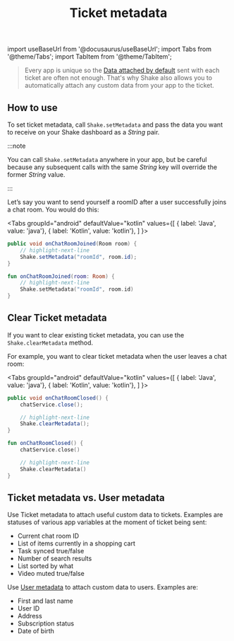 ﻿---
id: ticket-metadata
title: Ticket metadata
---
import useBaseUrl from '@docusaurus/useBaseUrl';
import Tabs from '@theme/Tabs';
import TabItem from '@theme/TabItem';

>Every app is unique so the [Data attached by default](/android/configuration-and-data/data-attached-by-default) sent with each ticket are often not enough.
That's why Shake also allows you to automatically attach any custom data from your app to the ticket.

## How to use

To set ticket metadata, call `Shake.setMetadata` and pass the data you want to
receive on your Shake dashboard as a *String* pair.

:::note

You can call `Shake.setMetadata` anywhere in your app, but be careful because any subsequent calls with the same *String* key will override the former *String* value.

:::

Let’s say you want to send yourself a roomID after a user successfully joins a chat room. You would do this:

<Tabs
  groupId="android"
  defaultValue="kotlin"
  values={[
    { label: 'Java', value: 'java'},
    { label: 'Kotlin', value: 'kotlin'},
  ]
}>

<TabItem value="java">

```java title="App.java"
public void onChatRoomJoined(Room room) {
    // highlight-next-line
    Shake.setMetadata("roomId", room.id);
}
```

</TabItem>

<TabItem value="kotlin">

```kotlin title="App.kt"
fun onChatRoomJoined(room: Room) {
    // highlight-next-line
    Shake.setMetadata("roomId", room.id)
}
```

</TabItem>
</Tabs>

## Clear Ticket metadata

If you want to clear existing ticket metadata, you can use the `Shake.clearMetadata` method.

For example, you want to clear ticket metadata when the user leaves a chat room:

<Tabs
  groupId="android"
  defaultValue="kotlin"
  values={[
    { label: 'Java', value: 'java'},
    { label: 'Kotlin', value: 'kotlin'},
  ]
}>

<TabItem value="java">

```java title="App.java"
public void onChatRoomClosed() {
    chatService.close();

    // highlight-next-line
    Shake.clearMetadata();
}
```

</TabItem>

<TabItem value="kotlin">

```kotlin title="App.kt"
fun onChatRoomClosed() {
    chatService.close()

    // highlight-next-line
    Shake.clearMetadata()
}
```

</TabItem>
</Tabs>

## Ticket metadata vs. User metadata

Use Ticket metadata to attach useful custom data to tickets. Examples are statuses of various app variables at the moment of ticket being sent:
* Current chat room ID
* List of items currently in a shopping cart
* Task synced true/false
* Number of search results
* List sorted by what
* Video muted true/false

Use [User metadata](android/users/update-user-metadata.md) to attach custom data to users. Examples are:
* First and last name
* User ID
* Address
* Subscription status
* Date of birth